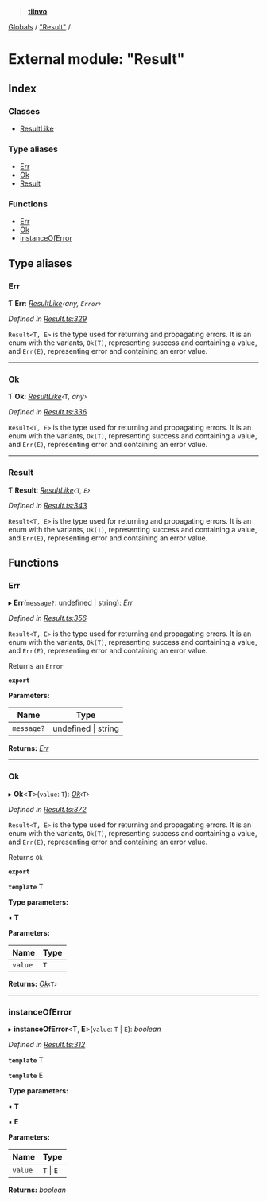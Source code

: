 > **[tiinvo](../README.md)**

[Globals](../README.md) / ["Result"](_result_.md) /

# External module: "Result"

## Index

### Classes

* [ResultLike](../classes/_result_.resultlike.md)

### Type aliases

* [Err](_result_.md#err)
* [Ok](_result_.md#ok)
* [Result](_result_.md#result)

### Functions

* [Err](_result_.md#err)
* [Ok](_result_.md#ok)
* [instanceOfError](_result_.md#instanceoferror)

## Type aliases

###  Err

Ƭ **Err**: *[ResultLike](../classes/_result_.resultlike.md)‹*any*, *`Error`*›*

*Defined in [Result.ts:329](https://github.com/OctoD/tiinvo/blob/e04fdb4/src/Result.ts#L329)*

`Result<T, E>` is the type used for returning and propagating errors.
It is an enum with the variants, `Ok(T)`, representing success and
containing a value, and `Err(E)`, representing error and containing
an error value.

___

###  Ok

Ƭ **Ok**: *[ResultLike](../classes/_result_.resultlike.md)‹*`T`*, *any*›*

*Defined in [Result.ts:336](https://github.com/OctoD/tiinvo/blob/e04fdb4/src/Result.ts#L336)*

`Result<T, E>` is the type used for returning and propagating errors.
It is an enum with the variants, `Ok(T)`, representing success and
containing a value, and `Err(E)`, representing error and containing
an error value.

___

###  Result

Ƭ **Result**: *[ResultLike](../classes/_result_.resultlike.md)‹*`T`*, *`E`*›*

*Defined in [Result.ts:343](https://github.com/OctoD/tiinvo/blob/e04fdb4/src/Result.ts#L343)*

`Result<T, E>` is the type used for returning and propagating errors.
It is an enum with the variants, `Ok(T)`, representing success and
containing a value, and `Err(E)`, representing error and containing
an error value.

## Functions

###  Err

▸ **Err**(`message?`: undefined | string): *[Err]()*

*Defined in [Result.ts:356](https://github.com/OctoD/tiinvo/blob/e04fdb4/src/Result.ts#L356)*

`Result<T, E>` is the type used for returning and propagating errors.
It is an enum with the variants, `Ok(T)`, representing success and
containing a value, and `Err(E)`, representing error and containing
an error value.

Returns an `Error`

**`export`** 

**Parameters:**

Name | Type |
------ | ------ |
`message?` | undefined \| string |

**Returns:** *[Err]()*

___

###  Ok

▸ **Ok**<**T**>(`value`: `T`): *[Ok]()‹*`T`*›*

*Defined in [Result.ts:372](https://github.com/OctoD/tiinvo/blob/e04fdb4/src/Result.ts#L372)*

`Result<T, E>` is the type used for returning and propagating errors.
It is an enum with the variants, `Ok(T)`, representing success and
containing a value, and `Err(E)`, representing error and containing
an error value.

Returns `Ok`

**`export`** 

**`template`** T

**Type parameters:**

▪ **T**

**Parameters:**

Name | Type |
------ | ------ |
`value` | `T` |

**Returns:** *[Ok]()‹*`T`*›*

___

###  instanceOfError

▸ **instanceOfError**<**T**, **E**>(`value`: `T` | `E`): *boolean*

*Defined in [Result.ts:312](https://github.com/OctoD/tiinvo/blob/e04fdb4/src/Result.ts#L312)*

**`template`** T

**`template`** E

**Type parameters:**

▪ **T**

▪ **E**

**Parameters:**

Name | Type |
------ | ------ |
`value` | `T` \| `E` |

**Returns:** *boolean*